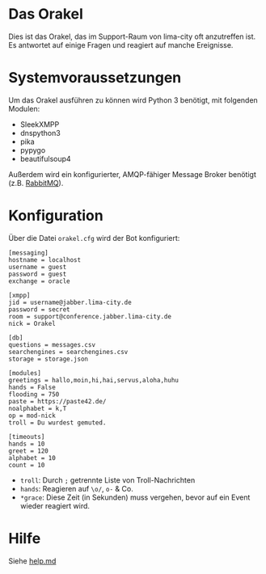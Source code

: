 Das Orakel
==========

Dies ist das Orakel, das im Support-Raum von lima-city oft anzutreffen ist.  Es
antwortet auf einige Fragen und reagiert auf manche Ereignisse.

Systemvoraussetzungen
=====================

Um das Orakel ausführen zu können wird Python 3 benötigt, mit folgenden Modulen:
- SleekXMPP
- dnspython3
- pika
- pypygo
- beautifulsoup4

Außerdem wird ein konfigurierter, AMQP-fähiger Message Broker benötigt (z.B. [RabbitMQ](http://www.rabbitmq.com/)).

Konfiguration
=============

Über die Datei ```orakel.cfg``` wird der Bot konfiguriert:

```
[messaging]
hostname = localhost
username = guest
password = guest
exchange = oracle

[xmpp]
jid = username@jabber.lima-city.de
password = secret
room = support@conference.jabber.lima-city.de
nick = Orakel

[db]
questions = messages.csv
searchengines = searchengines.csv
storage = storage.json

[modules]
greetings = hallo,moin,hi,hai,servus,aloha,huhu
hands = False
flooding = 750
paste = https://paste42.de/
noalphabet = k,T
op = mod-nick
troll = Du wurdest gemuted.

[timeouts]
hands = 10
greet = 120
alphabet = 10
count = 10
```

- `troll`: Durch `;` getrennte Liste von Troll-Nachrichten
- `hands`: Reagieren auf `\o/`, `o-` & Co.
- `*grace`: Diese Zeit (in Sekunden) muss vergehen, bevor auf ein Event wieder
  reagiert wird.

Hilfe
=====

Siehe [help.md](https://github.com/hackyourlife/orakel/blob/master/help.md)
